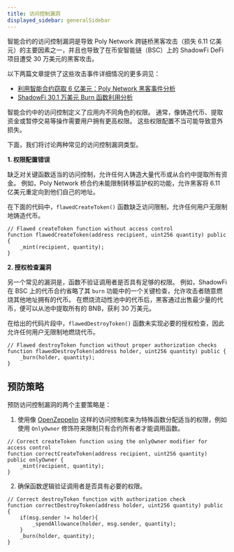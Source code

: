 ```yaml
---
title: 访问控制漏洞
displayed_sidebar: generalSidebar
---
```


智能合约的访问控制漏洞是导致 Poly Network 跨链桥黑客攻击（损失 6.11 亿美元）的主要因素之一，并且也导致了在币安智能链（BSC）上的 ShadowFi DeFi 项目遭受 30 万美元的黑客攻击。

以下两篇文章提供了这些攻击事件详细情况的更多洞见：

- [利用智能合约窃取 6 亿美元：Poly Network 黑客事件分析](https://blog.kraken.com/product/security/abusing-smart-contracts-to-steal-600-million-how-the-poly-network-hack-actually-happened)
- [ShadowFi 30.1 万美元 Burn 函数利用分析](https://medium.com/quillhash/shadowfi-301k-burn-function-exploit-analysis-quillaudits-45a17ce04193)

智能合约中的访问控制定义了应用内不同角色的权限。 通常，像铸造代币、提取资金或暂停交易等操作需要用户拥有更高权限。 这些权限配置不当可能导致意外损失。

下面，我们将讨论两种常见的访问控制漏洞类型。

**1. 权限配置错误**

缺乏对关键函数适当的访问控制，允许任何人铸造大量代币或从合约中提取所有资金。 例如，Poly Network 桥合约未能限制转移监护权的功能，允许黑客将 6.11 亿美元重定向到他们自己的地址。

在下面的代码中，`flawedCreateToken()` 函数缺乏访问限制，允许任何用户无限制地铸造代币。

```solidity
// Flawed createToken function without access control
function flawedCreateToken(address recipient, uint256 quantity) public {
    _mint(recipient, quantity);
}
```

**2. 授权检查漏洞**

另一个常见的漏洞是，函数不验证调用者是否具有足够的权限。 例如，ShadowFi 在 BSC 上的代币合约省略了其 `burn` 功能中的一个关键检查，允许攻击者随意燃烧其他地址拥有的代币。 在燃烧流动性池中的代币后，黑客通过出售最少量的代币，便可以从池中提取所有的 BNB，获利 30 万美元。

在给出的代码片段中，`flawedDestroyToken()` 函数未实现必要的授权检查，因此允许任何用户无限制地燃烧代币。

```solidity
// Flawed destroyToken function without proper authorization checks
function flawedDestroyToken(address holder, uint256 quantity) public {
    _burn(holder, quantity);
}
```

## 预防策略

预防访问控制漏洞的两个主要策略是：

1. 使用像
   [OpenZeppelin](https://docs.openzeppelin.com/contracts/5.x/access-control) 这样的访问控制库来为特殊函数分配适当的权限，例如使用 `OnlyOwner` 修饰符来限制只有合约所有者才能调用函数。

```solidity
// Correct createToken function using the onlyOwner modifier for access control
function correctCreateToken(address recipient, uint256 quantity) public onlyOwner {
    _mint(recipient, quantity);
}
```

2. 确保函数逻辑验证调用者是否具有必要的权限。

```solidity
// Correct destroyToken function with authorization check
function correctDestroyToken(address holder, uint256 quantity) public {
    if(msg.sender != holder){
        _spendAllowance(holder, msg.sender, quantity);
    }
    _burn(holder, quantity);
}
```
